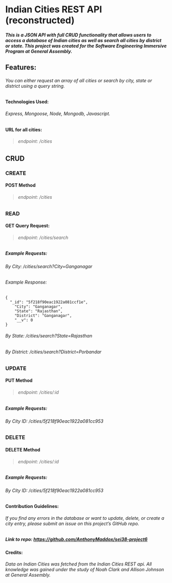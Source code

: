 # **Indian Cities REST API (reconstructed)**

##### This is a JSON API with full CRUD functionality that allows users to access a database of Indian cities as well as search all cities by district or state. This project was created for the Software Engineering Immersive Program at General Assembly.

## Features:

###### You can either request an array of all cities or search by city, state or district using a query string.

#### Technologies Used:

###### Express, Mongoose, Node, Mongodb, Javascript.

#### URL for all cities:

> ###### _endpoint:_ /cities

## CRUD

### CREATE

#### POST Method

> ###### _endpoint:_ /cities

### READ

#### GET Query Request:

> ###### _endpoint:_ /cities/search

##### Example Requests:

###### By City: /cities/search?City=Ganganagar

###### Example Response:

```
{
  "_id": "5f218f90eac1922a081ccf1e",
    "City": "Ganganagar",
    "State": "Rajasthan",
    "District": "Ganganagar",
    "__v": 0
}

```

###### By State: /cities/search?State=Rajasthan

###### By District: /cities/search?District=Porbandar

### UPDATE

#### PUT Method

> ###### _endpoint:_ /cities/:id

##### Example Requests:

###### By City ID: /cities/5f218f90eac1922a081cc953

### DELETE

#### DELETE Method

> ###### _endpoint:_ /cities/:id

##### Example Requests:

###### By City ID: /cities/5f218f90eac1922a081cc953

#### Contribution Guidelines:

###### If you find any errors in the database or want to update, delete, or create a city entry, please submit an issue on this project’s GitHub repo.

##### Link to repo: _https://github.com/AnthonyMaddox/sei38-project6_

#### Credits:

###### Data on Indian Cities was fetched from the Indian Cities REST api. All knowledge was gained under the study of Noah Clark and Allison Johnson at General Assembly.
